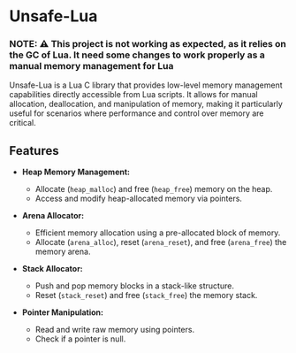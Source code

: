 # Unsafe-Lua
### NOTE: ⚠️ This project is not working as expected, as it relies on the GC of Lua. It need some changes to work properly as a manual memory management for Lua

Unsafe-Lua is a Lua C library that provides low-level memory management capabilities directly accessible from Lua scripts. It allows for manual allocation, deallocation, and manipulation of memory, making it particularly useful for scenarios where performance and control over memory are critical.

## Features

- **Heap Memory Management:**
  - Allocate (`heap_malloc`) and free (`heap_free`) memory on the heap.
  - Access and modify heap-allocated memory via pointers.

- **Arena Allocator:**
  - Efficient memory allocation using a pre-allocated block of memory.
  - Allocate (`arena_alloc`), reset (`arena_reset`), and free (`arena_free`) the memory arena.

- **Stack Allocator:**
  - Push and pop memory blocks in a stack-like structure.
  - Reset (`stack_reset`) and free (`stack_free`) the memory stack.

- **Pointer Manipulation:**
  - Read and write raw memory using pointers.
  - Check if a pointer is null.

